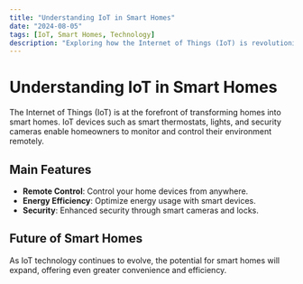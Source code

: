 ```yaml
---
title: "Understanding IoT in Smart Homes"
date: "2024-08-05"
tags: [IoT, Smart Homes, Technology]
description: "Exploring how the Internet of Things (IoT) is revolutionizing the way we interact with our homes."
---
```


# Understanding IoT in Smart Homes

The Internet of Things (IoT) is at the forefront of transforming homes into smart homes. IoT devices such as smart thermostats, lights, and security cameras enable homeowners to monitor and control their environment remotely.

## Main Features
- **Remote Control**: Control your home devices from anywhere.
- **Energy Efficiency**: Optimize energy usage with smart devices.
- **Security**: Enhanced security through smart cameras and locks.

## Future of Smart Homes
As IoT technology continues to evolve, the potential for smart homes will expand, offering even greater convenience and efficiency.
